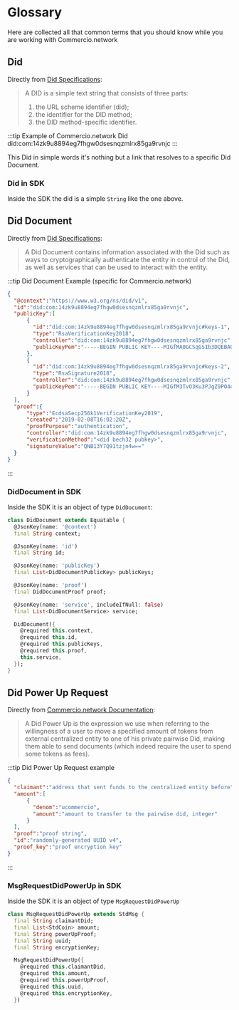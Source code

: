 # Glossary

Here are collected all that common terms that you should know while you are working with Commercio.network

## Did

Directly from [Did Specifications](https://w3c.github.io/did-core/):
> A DID is a simple text string that consists of three parts:
>
> 1) the URL scheme identifier (did);
> 2) the identifier for the DID method;
> 3) the DID method-specific identifier.

:::tip Example of Commercio.network Did
did:com:14zk9u8894eg7fhgw0dsesnqzmlrx85ga9rvnjc
:::

This Did in simple words it's nothing but a link that resolves to a specific Did Document.

### Did in SDK

Inside the SDK the did is a simple `String` like the one above.

## Did Document

Directly from [Did Specifications](https://w3c.github.io/did-core/):
> A Did Document contains information associated with the Did such as ways to cryptographically authenticate the entity in control of the Did, as well as services that can be used to interact with the entity.

:::tip Did Document Example (specific for Commercio.network)

  ```json
  {
    "@context":"https://www.w3.org/ns/did/v1",
    "id":"did:com:14zk9u8894eg7fhgw0dsesnqzmlrx85ga9rvnjc",
    "publicKey":[
        {
          "id":"did:com:14zk9u8894eg7fhgw0dsesnqzmlrx85ga9rvnjc#keys-1",
          "type":"RsaVerificationKey2018",
          "controller":"did:com:14zk9u8894eg7fhgw0dsesnqzmlrx85ga9rvnjc",
          "publicKeyPem":"-----BEGIN PUBLIC KEY----MIGfMA0GCSqGSIb3DQEBAQUAA4GNADCBiQKBgQDMr3V+Auyc+zvt2qX+jpwk3wM+m2DbfLjimByzQDIfrzSHMTQ8erL0kg69YsXHYXVX9mIZKRzk6VNwOBOQJSsIDf2jGbuEgI8EB4c3q1XykakCTvO3Ku3PJgZ9PO4qRw7QVvTkCbc91rT93/pD3/Ar8wqd4pNXtgbfbwJGviZ6kQIDAQAB-----END PUBLIC KEY-----\r\n"
        },
        {
          "id":"did:com:14zk9u8894eg7fhgw0dsesnqzmlrx85ga9rvnjc#keys-2",
          "type":"RsaSignature2018",
          "controller":"did:com:14zk9u8894eg7fhgw0dsesnqzmlrx85ga9rvnjc",
          "publicKeyPem":"-----BEGIN PUBLIC KEY----MIGfM3TvO3Ku3PJgZ9PO4qRw7+Auyc+zvt2qX+jpwk3wM+m2DbfLjimByzQDIfrzSHMTQ8erL0kg69YsXHYXVX9mIZKRzk6VNwOBOQJSsIDf2jGbuEgI8EB4c3q1XykakCQVvTkCbc9A0GCSqGSIbqd4pNXtgbfbwJGviZ6kQIDAQAB-----END PUBLIC KEY-----\r\n"
        }
    ],
    "proof":{
        "type":"EcdsaSecp256k1VerificationKey2019",
        "created":"2019-02-08T16:02:20Z",
        "proofPurpose":"authentication",
        "controller":"did:com:14zk9u8894eg7fhgw0dsesnqzmlrx85ga9rvnjc",
        "verificationMethod":"<did bech32 pubkey>",
        "signatureValue":"QNB13Y7Q91tzjn4w=="
    }
  }
  ```

:::

### DidDocument in SDK

Inside the SDK it is an object of type `DidDocument`:  

  ```dart
  class DidDocument extends Equatable {
    @JsonKey(name: '@context')
    final String context;

    @JsonKey(name: 'id')
    final String id;

    @JsonKey(name: 'publicKey')
    final List<DidDocumentPublicKey> publicKeys;

    @JsonKey(name: 'proof')
    final DidDocumentProof proof;

    @JsonKey(name: 'service', includeIfNull: false)
    final List<DidDocumentService> service;

    DidDocument({
      @required this.context,
      @required this.id,
      @required this.publicKeys,
      @required this.proof,
      this.service,
    });
  }
  ```

## Did Power Up Request

Directly from [Commercio.network Documentation](https://docs.commercio.network/x/id/#requesting-a-did-power-up):
> A Did Power Up is the expression we use when referring to the willingness of a user to move a specified amount of tokens from external centralized entity to one of his private pairwise Did, making them able to send documents (which indeed require the user to spend some tokens as fees).

:::tip Did Power Up Request example

  ```json
  {
    "claimant":"address that sent funds to the centralized entity before",
    "amount":[
        {
          "denom":"ucommercio",
          "amount":"amount to transfer to the pairwise did, integer"
        }
    ],
    "proof":"proof string",
    "id":"randomly-generated UUID v4",
    "proof_key":"proof encryption key"
  }
  ```

:::

### MsgRequestDidPowerUp in SDK

Inside the SDK it is an object of type `MsgRequestDidPowerUp`

  ```dart
  class MsgRequestDidPowerUp extends StdMsg {
    final String claimantDid;
    final List<StdCoin> amount;
    final String powerUpProof;
    final String uuid;
    final String encryptionKey;

    MsgRequestDidPowerUp({
      @required this.claimantDid,
      @required this.amount,
      @required this.powerUpProof,
      @required this.uuid,
      @required this.encryptionKey,
    })
  ```
